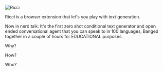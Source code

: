 ![Ricci](https://github.com/djurkis/ricci/blob/main/logo/ricci.png?raw=true)

Ricci is a browser extension that let's you play with text generation.


Now in nerd talk:
It's the first zero shot conditional text generator and open ended conversational agent
that you can speak to in 100 languages, Banged together in a couple of hours for EDUCATIONAL purposes.




Why?

How?

Who?
